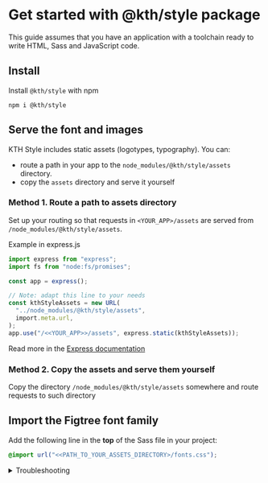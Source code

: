 # Get started with @kth/style package

This guide assumes that you have an application with a toolchain ready to write HTML, Sass and JavaScript code.

## Install

Install `@kth/style` with npm

```
npm i @kth/style
```

## Serve the font and images

KTH Style includes static assets (logotypes, typography). You can:

- route a path in your app to the `node_modules/@kth/style/assets` directory.
- copy the `assets` directory and serve it yourself

### Method 1. Route a path to assets directory

Set up your routing so that requests in `<YOUR_APP>/assets` are served from `/node_modules/@kth/style/assets`.

Example in express.js

```ts
import express from "express";
import fs from "node:fs/promises";

const app = express();

// Note: adapt this line to your needs
const kthStyleAssets = new URL(
  "../node_modules/@kth/style/assets",
  import.meta.url,
);
app.use("/<<YOUR_APP>>/assets", express.static(kthStyleAssets));
```

Read more in the [Express documentation](https://expressjs.com/en/starter/static-files.html)

### Method 2. Copy the assets and serve them yourself

Copy the directory `/node_modules/@kth/style/assets` somewhere and route requests to such directory

## Import the Figtree font family

Add the following line in the **top** of the Sass file in your project:

```scss
@import url("<<PATH_TO_YOUR_ASSETS_DIRECTORY>/fonts.css");
```

<details>
<summary>Troubleshooting</summary>

In this section we will inclued the most common problems when importing both CSS and Sass files into a project.

</details>

